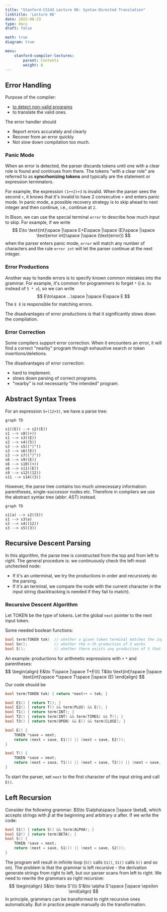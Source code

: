 ```yaml
---
title: "Stanford-CS143 Lecture 06: Syntax-Directed Translation"
linktitle: 'Lecture 06'
date: 2022-08-23
type: docs
draft: false

math: true
diagram: true

menu:
    stanford-compiler-lectures:
        parent: Contents
        weight: 6
---
```


## Error Handling

Purpose of the compiler:

* <u>to detect non-valid programs</u>
* to translate the valid ones.

The error handler should

* Report errors accurately and clearly
* Recover from an error quickly
* Not slow down compilation too much.

### Panic Mode

When an error is detected, the parser discards tokens until one with a clear role is found and continues from there. The tokens "with a clear role" are referred to as **syncrhonizing tokens** and typically are the statement or expression terminators.

For example, the expression `(1++2)+3` is invalid. When the parser sees the second `+`, it knows that it's invalid to have 2 consecutive `+` and enters panic mode. In panic mode, a possible recovery strategy is to skip ahead to next integer and then continue, i.e., continue at `2`.

In Bison, we can use the special terminal `error` to describe how much input to skip. For example, if we write
$$
E\to \text{int}\space |\space E+E\space |\space (E)\space |\space \text{error int}\space |\space (\text{error})
$$
when the parser enters panic mode, `error` will match any number of characters and the rule `error int` will let the parser continue at the next integer.

### Error Productions

Another way to handle errors is to specify known common mistakes into the grammar. For example, it's common for programmers to forget `*` (i.e. `5x` instead of `5 * x`), so we can write
$$
E\to\space ...\space |\space E\space E
$$
The `E E` is responsible for matching errors.

The disadvantages of error productions is that it significantly slows down the compilation.

### Error Correction

Some compilers support error correction. When it encounters an error, it will find a correct "nearby" program through exhaustive search or token insertions/deletions.

The disadvantages of error correction:

* hard to implement.
* slows down parsing of correct programs.
* "nearby" is not necessarily "the intended" program.

## Abstract Syntax Trees

For an expression `5+(12+3)`, we have a parse tree:

```mermaid
graph TD

s1((E)) --> s2((E))
s1 --> s8((+))
s1 --> s3((E))
s2 --> s4((5))
s3 --> s5(("("))
s3 --> s6((E))
s3 --> s7((")"))
s6 --> s9((E))
s6 --> s10((+))
s6 --> s11((E))
s9 --> s12((12))
s11 --> s14((3))

```

However, the parse tree contains too much unnecessary information: parentheses, single-successor nodes etc. Therefore in compilers we use the abstract syntax tree (abbr: AST) instead.

```mermaid
graph TD

s1(a) --> s2((5))
s1 --> s3(a)
s3 --> s4((12))
s3 --> s5((3))
```

## Recursive Descent Parsing

In this algorithm, the parse tree is constructed from the top and from left to right. The general procedure is: we continuously check the left-most unchecked node:

* If it's an unterminal, we try the productions in order and recursively do the parsing.
* If it's an terminal, we compare the node with the current character in the input string (backtracking is needed if they fail to match).

### Recursive Descent Algorithm

Let TOKEN be the type of tokens. Let the global `next` pointer to the next input token.

Some needed boolean functions:

```c++
bool term(TOKEN tok)  // whether a given token terminal matches the input
bool Sn();            // whether the n-th production of S works
bool S();             // whether there exists any production of S that works
```

An example: productions for arithmetic expressions with `+` `*` and parentheses:
$$
\begin{align}
E&\to T\space |\space T+E\\\\
T&\to \text{int}\space |\space \text{int}\space *\space T\space |\space (E)
\end{align}
$$
Our code should be

```c++
bool term(TOKEN tok) { return *next++ = tok; }

bool E1() { return T(); }
bool E2() { return T() && term(PLUS) && E(); }
bool T1() { return term(INT); }
bool T2() { return term(INT) && term(TIMES) && T(); }
bool T3() { return term(OPEN) && E() && term(CLOSE); }

bool E() {
    TOKEN *save = next;
    return (next = save, E1()) || (next = save, E2());
}

bool T() {
    TOKEN *save = next;
    return (next = sava, T1()) || (next = save, T2()) || (next = save, T3());
}
```

To start the parser, set `next` to the first character of the input string and call `E()`.

## Left Recursion

Consider the following grammar: $S\to S\alpha\space |\space \beta$, which accepts strings with $\beta$ at the beginning and arbitrary $\alpha$  after. If we write the code:

```c++
bool S1() { return S() && term(ALPHA); }
bool S2() { return term(BETA); }
bool S() {
    TOKEN *save = next;
    return (next = save, S1()) || (next = save, S2());
}
```

The program will result in infinite loop (`S()` calls `S1()`, `S1()` calls `S()` and so on). The problem is that the grammar is left recursive - the derivation generate strings from right to left, but our parser scans from left to right. We need to rewrite the grammars as right recursive:
$$
\begin{align}
S&\to \beta S'\\\\
S'&\to \alpha S'\space |\space \epsilon
\end{align}
$$
In principle, grammars can be transformed to right recursive ones automatically. But in practice people manually do the transformation.